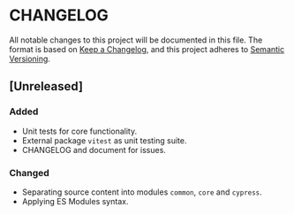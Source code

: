 CHANGELOG
=========
All notable changes to this project will be documented in this file.
The format is based on [Keep a Changelog](https://keepachangelog.com/en/1.1.0/),
and this project adheres to [Semantic Versioning](https://semver.org/spec/v2.0.0.html).

## [Unreleased]
### Added
- Unit tests for core functionality.
- External package `vitest` as unit testing suite.
- CHANGELOG and document for issues.
### Changed
- Separating source content into modules `common`, `core` and `cypress`.
- Applying ES Modules syntax.
